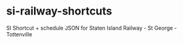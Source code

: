# si-railway-shortcuts
SI Shortcut + schedule JSON for Staten Island Railway - St George - Tottenville 

